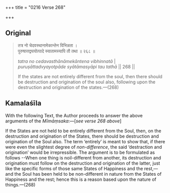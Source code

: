 +++
title = "0216 Verse 268"

+++
## Original 
>
> तत्र नो चेदवस्थानामेकान्तेन विभिन्नता ।  
> पुरुषात्तद्व्ययोत्पादे स्यातामस्यापि तौ तथा ॥ २६८ ॥ 
>
> *tatra no cedavasthānāmekāntena vibhinnatā* \|  
> *puruṣāttadvyayotpāde syātāmasyāpi tau tathā* \|\| 268 \|\| 
>
> If the states are not entirely different from the soul, then there should be destruction and origination of the soul also, following upon the destruction and origination of the states.—(268)



## Kamalaśīla

With the following Text, the Author proceeds to answer the above arguments of the *Mīmāṃsaka*:—[*see verse 268 above*]

If the States are not held to be entirely different from the Soul, then, on the destruction and origination of the States, there should be destruction and origination of the Soul also. The term ‘entirely’ is meant to show that, if there were even the slightest degree of *non-difference*, the said ‘destraction and origination’ would be irrepressible. The argument is to be formulated as follows --When one thing is noil-different from another, its destruction and origination must follow on the destruction and origination of the latter, just like the specific forms of those same States of Happiness and the rest,—and the Soul has been held to be non-different in nature from the States of Happiness and the rest; hence this is a reason based upon the nature of things.—(268)



